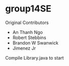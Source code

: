 # group14SE
Original Contributors
* An Thanh Ngo
* Robert Stebbins
* Brandon W Swanwick
* Jimenez Jr

Compile Library.java to start
